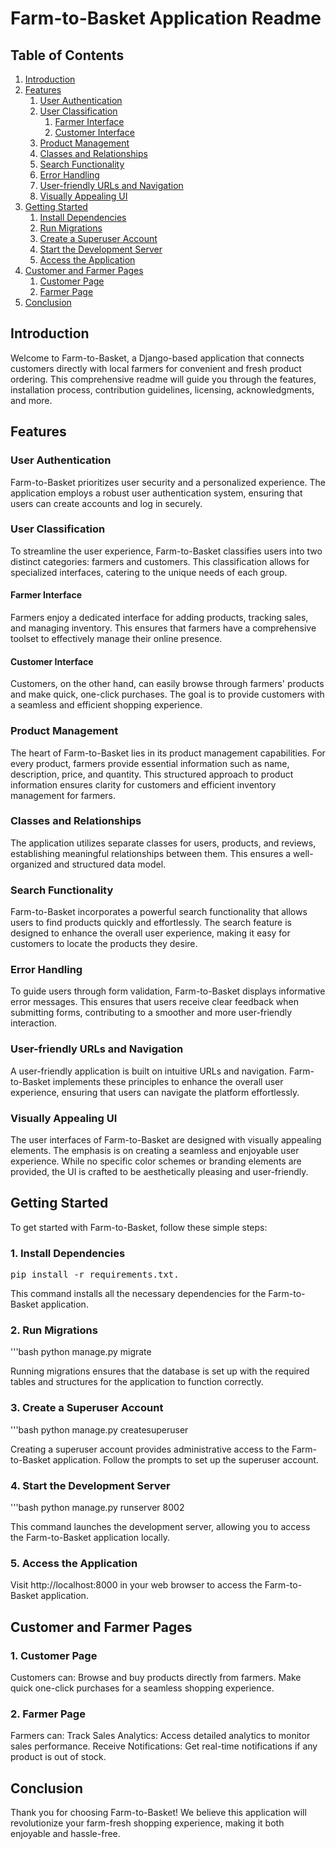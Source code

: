 # Farm-to-Basket Application Readme

## Table of Contents

1. [Introduction](#introduction)
2. [Features](#features)
    1. [User Authentication](#user-authentication)
    2. [User Classification](#user-classification)
        1. [Farmer Interface](#farmer-interface)
        2. [Customer Interface](#customer-interface)
    3. [Product Management](#product-management)
    4. [Classes and Relationships](#classes-and-relationships)
    5. [Search Functionality](#search-functionality)
    6. [Error Handling](#error-handling)
    7. [User-friendly URLs and Navigation](#user-friendly-urls-and-navigation)
    8. [Visually Appealing UI](#visually-appealing-ui)
3. [Getting Started](#getting-started)
    1. [Install Dependencies](#install-dependencies)
    2. [Run Migrations](#run-migrations)
    3. [Create a Superuser Account](#create-a-superuser-account)
    4. [Start the Development Server](#start-the-development-server)
    5. [Access the Application](#access-the-application)
4. [Customer and Farmer Pages](#customer-and-farmer-pages)
    1. [Customer Page](#customer-page)
    2. [Farmer Page](#farmer-page)
5. [Conclusion](#conclusion)

## Introduction

Welcome to Farm-to-Basket, a Django-based application that connects customers directly with local farmers for convenient and fresh product ordering. This comprehensive readme will guide you through the features, installation process, contribution guidelines, licensing, acknowledgments, and more.

## Features

### User Authentication

Farm-to-Basket prioritizes user security and a personalized experience. The application employs a robust user authentication system, ensuring that users can create accounts and log in securely.

### User Classification

To streamline the user experience, Farm-to-Basket classifies users into two distinct categories: farmers and customers. This classification allows for specialized interfaces, catering to the unique needs of each group.

#### Farmer Interface

Farmers enjoy a dedicated interface for adding products, tracking sales, and managing inventory. This ensures that farmers have a comprehensive toolset to effectively manage their online presence.

#### Customer Interface

Customers, on the other hand, can easily browse through farmers' products and make quick, one-click purchases. The goal is to provide customers with a seamless and efficient shopping experience.

### Product Management

The heart of Farm-to-Basket lies in its product management capabilities. For every product, farmers provide essential information such as name, description, price, and quantity. This structured approach to product information ensures clarity for customers and efficient inventory management for farmers.

### Classes and Relationships

The application utilizes separate classes for users, products, and reviews, establishing meaningful relationships between them. This ensures a well-organized and structured data model.

### Search Functionality

Farm-to-Basket incorporates a powerful search functionality that allows users to find products quickly and effortlessly. The search feature is designed to enhance the overall user experience, making it easy for customers to locate the products they desire.

### Error Handling

To guide users through form validation, Farm-to-Basket displays informative error messages. This ensures that users receive clear feedback when submitting forms, contributing to a smoother and more user-friendly interaction.

### User-friendly URLs and Navigation

A user-friendly application is built on intuitive URLs and navigation. Farm-to-Basket implements these principles to enhance the overall user experience, ensuring that users can navigate the platform effortlessly.

### Visually Appealing UI

The user interfaces of Farm-to-Basket are designed with visually appealing elements. The emphasis is on creating a seamless and enjoyable user experience. While no specific color schemes or branding elements are provided, the UI is crafted to be aesthetically pleasing and user-friendly.

## Getting Started

To get started with Farm-to-Basket, follow these simple steps:

### 1. Install Dependencies

<pre>
pip install -r requirements.txt.
</pre>

This command installs all the necessary dependencies for the Farm-to-Basket application.

### 2. Run Migrations

'''bash
python manage.py migrate

Running migrations ensures that the database is set up with the required tables and structures for the application to function correctly.


### 3. Create a Superuser Account

'''bash
python manage.py createsuperuser

Creating a superuser account provides administrative access to the Farm-to-Basket application. Follow the prompts to set up the superuser account.


### 4. Start the Development Server

'''bash
python manage.py runserver 8002

This command launches the development server, allowing you to access the Farm-to-Basket application locally.


### 5. Access the Application
Visit http://localhost:8000 in your web browser to access the Farm-to-Basket application.

## Customer and Farmer Pages

### 1. Customer Page

Customers can:
Browse and buy products directly from farmers.
Make quick one-click purchases for a seamless shopping experience.

### 2. Farmer Page

Farmers can:
Track Sales Analytics: Access detailed analytics to monitor sales performance.
Receive Notifications: Get real-time notifications if any product is out of stock.

## Conclusion

Thank you for choosing Farm-to-Basket! We believe this application will revolutionize your farm-fresh shopping experience, making it both enjoyable and hassle-free.




